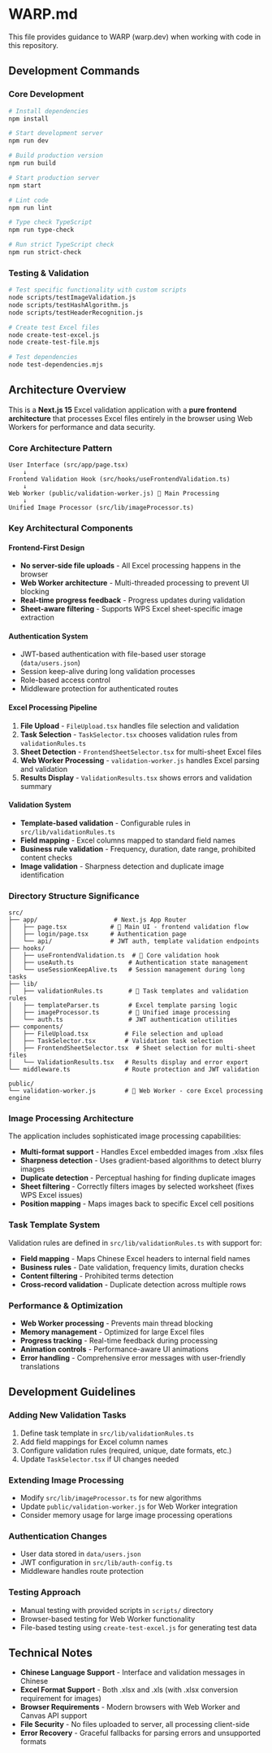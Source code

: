 # WARP.md

This file provides guidance to WARP (warp.dev) when working with code in this repository.

## Development Commands

### Core Development
```bash
# Install dependencies
npm install

# Start development server
npm run dev

# Build production version
npm run build

# Start production server
npm start

# Lint code
npm run lint

# Type check TypeScript
npm run type-check

# Run strict TypeScript check
npm run strict-check
```

### Testing & Validation
```bash
# Test specific functionality with custom scripts
node scripts/testImageValidation.js
node scripts/testHashAlgorithm.js
node scripts/testHeaderRecognition.js

# Create test Excel files
node create-test-excel.js
node create-test-file.mjs

# Test dependencies
node test-dependencies.mjs
```

## Architecture Overview

This is a **Next.js 15** Excel validation application with a **pure frontend architecture** that processes Excel files entirely in the browser using Web Workers for performance and data security.

### Core Architecture Pattern

```
User Interface (src/app/page.tsx)
    ↓
Frontend Validation Hook (src/hooks/useFrontendValidation.ts)
    ↓
Web Worker (public/validation-worker.js) 🚀 Main Processing
    ↓
Unified Image Processor (src/lib/imageProcessor.ts)
```

### Key Architectural Components

#### **Frontend-First Design**
- **No server-side file uploads** - All Excel processing happens in the browser
- **Web Worker architecture** - Multi-threaded processing to prevent UI blocking
- **Real-time progress feedback** - Progress updates during validation
- **Sheet-aware filtering** - Supports WPS Excel sheet-specific image extraction

#### **Authentication System**
- JWT-based authentication with file-based user storage (`data/users.json`)
- Session keep-alive during long validation processes
- Role-based access control
- Middleware protection for authenticated routes

#### **Excel Processing Pipeline**
1. **File Upload** - `FileUpload.tsx` handles file selection and validation
2. **Task Selection** - `TaskSelector.tsx` chooses validation rules from `validationRules.ts`
3. **Sheet Detection** - `FrontendSheetSelector.tsx` for multi-sheet Excel files
4. **Web Worker Processing** - `validation-worker.js` handles Excel parsing and validation
5. **Results Display** - `ValidationResults.tsx` shows errors and validation summary

#### **Validation System**
- **Template-based validation** - Configurable rules in `src/lib/validationRules.ts`
- **Field mapping** - Excel columns mapped to standard field names
- **Business rule validation** - Frequency, duration, date range, prohibited content checks
- **Image validation** - Sharpness detection and duplicate image identification

### Directory Structure Significance

```
src/
├── app/                     # Next.js App Router
│   ├── page.tsx            # 🚀 Main UI - frontend validation flow
│   ├── login/page.tsx      # Authentication page
│   └── api/                # JWT auth, template validation endpoints
├── hooks/
│   ├── useFrontendValidation.ts  # 🚀 Core validation hook
│   ├── useAuth.ts               # Authentication state management
│   └── useSessionKeepAlive.ts   # Session management during long tasks
├── lib/
│   ├── validationRules.ts       # 🚀 Task templates and validation rules
│   ├── templateParser.ts        # Excel template parsing logic
│   ├── imageProcessor.ts        # 🚀 Unified image processing
│   └── auth.ts                  # JWT authentication utilities
├── components/
│   ├── FileUpload.tsx          # File selection and upload
│   ├── TaskSelector.tsx        # Validation task selection
│   ├── FrontendSheetSelector.tsx  # Sheet selection for multi-sheet files
│   └── ValidationResults.tsx   # Results display and error export
└── middleware.ts               # Route protection and JWT validation

public/
└── validation-worker.js        # 🚀 Web Worker - core Excel processing engine
```

### Image Processing Architecture

The application includes sophisticated image processing capabilities:

- **Multi-format support** - Handles Excel embedded images from .xlsx files
- **Sharpness detection** - Uses gradient-based algorithms to detect blurry images
- **Duplicate detection** - Perceptual hashing for finding duplicate images
- **Sheet filtering** - Correctly filters images by selected worksheet (fixes WPS Excel issues)
- **Position mapping** - Maps images back to specific Excel cell positions

### Task Template System

Validation rules are defined in `src/lib/validationRules.ts` with support for:
- **Field mapping** - Maps Chinese Excel headers to internal field names
- **Business rules** - Date validation, frequency limits, duration checks
- **Content filtering** - Prohibited terms detection
- **Cross-record validation** - Duplicate detection across multiple rows

### Performance & Optimization

- **Web Worker processing** - Prevents main thread blocking
- **Memory management** - Optimized for large Excel files
- **Progress tracking** - Real-time feedback during processing
- **Animation controls** - Performance-aware UI animations
- **Error handling** - Comprehensive error messages with user-friendly translations

## Development Guidelines

### Adding New Validation Tasks
1. Define task template in `src/lib/validationRules.ts`
2. Add field mappings for Excel column names
3. Configure validation rules (required, unique, date formats, etc.)
4. Update `TaskSelector.tsx` if UI changes needed

### Extending Image Processing
- Modify `src/lib/imageProcessor.ts` for new algorithms
- Update `public/validation-worker.js` for Web Worker integration
- Consider memory usage for large image processing operations

### Authentication Changes
- User data stored in `data/users.json`
- JWT configuration in `src/lib/auth-config.ts`
- Middleware handles route protection

### Testing Approach
- Manual testing with provided scripts in `scripts/` directory
- Browser-based testing for Web Worker functionality
- File-based testing using `create-test-excel.js` for generating test data

## Technical Notes

- **Chinese Language Support** - Interface and validation messages in Chinese
- **Excel Format Support** - Both .xlsx and .xls (with .xlsx conversion requirement for images)
- **Browser Requirements** - Modern browsers with Web Worker and Canvas API support
- **File Security** - No files uploaded to server, all processing client-side
- **Error Recovery** - Graceful fallbacks for parsing errors and unsupported formats